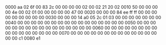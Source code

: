 0000   aa 02 6f 00 83 2c 00 00 00 00 02 00 02 21 20 02
0010   50 00 00 00 00 4e 00 02 01 00 00 00 00 00 47 00
0020   00 00 00 84 ee ff ff 00 00 00 00 00 00 00 00 00
0030   00 00 00 14 a0 05 2c 01 03 00 00 00 00 00 00 00
0040   00 00 00 00 00 00 00 00 00 00 00 00 00 00 00 00
0050   00 00 00 00 00 00 00 00 00 00 00 00 00 00 00 00
0060   00 00 00 00 00 00 00 00 00 00 00 00 00 00 00 00
0070   00 00 00 00 00 00 00 00 00 00 00 00 00 00 00 c1
0080   e1
